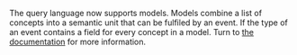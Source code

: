 The query language now supports models. Models combine a list of concepts into a
semantic unit that can be fulfiled by an event. If the type of an event contains
a field for every concept in a model. Turn to [the
documentation](https://vast.io/docs/understand-vast/data-model/taxonomies#models)
for more information.
